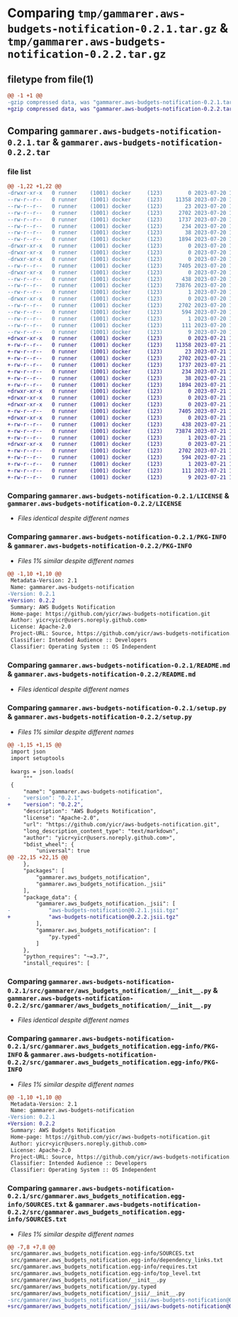# Comparing `tmp/gammarer.aws-budgets-notification-0.2.1.tar.gz` & `tmp/gammarer.aws-budgets-notification-0.2.2.tar.gz`

## filetype from file(1)

```diff
@@ -1 +1 @@
-gzip compressed data, was "gammarer.aws-budgets-notification-0.2.1.tar", last modified: Thu Jul 20 19:19:30 2023, max compression
+gzip compressed data, was "gammarer.aws-budgets-notification-0.2.2.tar", last modified: Fri Jul 21 19:20:25 2023, max compression
```

## Comparing `gammarer.aws-budgets-notification-0.2.1.tar` & `gammarer.aws-budgets-notification-0.2.2.tar`

### file list

```diff
@@ -1,22 +1,22 @@
-drwxr-xr-x   0 runner    (1001) docker     (123)        0 2023-07-20 19:19:30.614776 gammarer.aws-budgets-notification-0.2.1/
--rw-r--r--   0 runner    (1001) docker     (123)    11358 2023-07-20 19:19:18.000000 gammarer.aws-budgets-notification-0.2.1/LICENSE
--rw-r--r--   0 runner    (1001) docker     (123)       23 2023-07-20 19:19:18.000000 gammarer.aws-budgets-notification-0.2.1/MANIFEST.in
--rw-r--r--   0 runner    (1001) docker     (123)     2702 2023-07-20 19:19:30.614776 gammarer.aws-budgets-notification-0.2.1/PKG-INFO
--rw-r--r--   0 runner    (1001) docker     (123)     1737 2023-07-20 19:19:18.000000 gammarer.aws-budgets-notification-0.2.1/README.md
--rw-r--r--   0 runner    (1001) docker     (123)      234 2023-07-20 19:19:18.000000 gammarer.aws-budgets-notification-0.2.1/pyproject.toml
--rw-r--r--   0 runner    (1001) docker     (123)       38 2023-07-20 19:19:30.614776 gammarer.aws-budgets-notification-0.2.1/setup.cfg
--rw-r--r--   0 runner    (1001) docker     (123)     1894 2023-07-20 19:19:18.000000 gammarer.aws-budgets-notification-0.2.1/setup.py
-drwxr-xr-x   0 runner    (1001) docker     (123)        0 2023-07-20 19:19:30.614776 gammarer.aws-budgets-notification-0.2.1/src/
-drwxr-xr-x   0 runner    (1001) docker     (123)        0 2023-07-20 19:19:30.614776 gammarer.aws-budgets-notification-0.2.1/src/gammarer/
-drwxr-xr-x   0 runner    (1001) docker     (123)        0 2023-07-20 19:19:30.614776 gammarer.aws-budgets-notification-0.2.1/src/gammarer/aws_budgets_notification/
--rw-r--r--   0 runner    (1001) docker     (123)     7405 2023-07-20 19:19:18.000000 gammarer.aws-budgets-notification-0.2.1/src/gammarer/aws_budgets_notification/__init__.py
-drwxr-xr-x   0 runner    (1001) docker     (123)        0 2023-07-20 19:19:30.614776 gammarer.aws-budgets-notification-0.2.1/src/gammarer/aws_budgets_notification/_jsii/
--rw-r--r--   0 runner    (1001) docker     (123)      438 2023-07-20 19:19:18.000000 gammarer.aws-budgets-notification-0.2.1/src/gammarer/aws_budgets_notification/_jsii/__init__.py
--rw-r--r--   0 runner    (1001) docker     (123)    73876 2023-07-20 19:19:18.000000 gammarer.aws-budgets-notification-0.2.1/src/gammarer/aws_budgets_notification/_jsii/aws-budgets-notification@0.2.1.jsii.tgz
--rw-r--r--   0 runner    (1001) docker     (123)        1 2023-07-20 19:19:18.000000 gammarer.aws-budgets-notification-0.2.1/src/gammarer/aws_budgets_notification/py.typed
-drwxr-xr-x   0 runner    (1001) docker     (123)        0 2023-07-20 19:19:30.614776 gammarer.aws-budgets-notification-0.2.1/src/gammarer.aws_budgets_notification.egg-info/
--rw-r--r--   0 runner    (1001) docker     (123)     2702 2023-07-20 19:19:30.000000 gammarer.aws-budgets-notification-0.2.1/src/gammarer.aws_budgets_notification.egg-info/PKG-INFO
--rw-r--r--   0 runner    (1001) docker     (123)      594 2023-07-20 19:19:30.000000 gammarer.aws-budgets-notification-0.2.1/src/gammarer.aws_budgets_notification.egg-info/SOURCES.txt
--rw-r--r--   0 runner    (1001) docker     (123)        1 2023-07-20 19:19:30.000000 gammarer.aws-budgets-notification-0.2.1/src/gammarer.aws_budgets_notification.egg-info/dependency_links.txt
--rw-r--r--   0 runner    (1001) docker     (123)      111 2023-07-20 19:19:30.000000 gammarer.aws-budgets-notification-0.2.1/src/gammarer.aws_budgets_notification.egg-info/requires.txt
--rw-r--r--   0 runner    (1001) docker     (123)        9 2023-07-20 19:19:30.000000 gammarer.aws-budgets-notification-0.2.1/src/gammarer.aws_budgets_notification.egg-info/top_level.txt
+drwxr-xr-x   0 runner    (1001) docker     (123)        0 2023-07-21 19:20:25.543465 gammarer.aws-budgets-notification-0.2.2/
+-rw-r--r--   0 runner    (1001) docker     (123)    11358 2023-07-21 19:20:10.000000 gammarer.aws-budgets-notification-0.2.2/LICENSE
+-rw-r--r--   0 runner    (1001) docker     (123)       23 2023-07-21 19:20:10.000000 gammarer.aws-budgets-notification-0.2.2/MANIFEST.in
+-rw-r--r--   0 runner    (1001) docker     (123)     2702 2023-07-21 19:20:25.543465 gammarer.aws-budgets-notification-0.2.2/PKG-INFO
+-rw-r--r--   0 runner    (1001) docker     (123)     1737 2023-07-21 19:20:10.000000 gammarer.aws-budgets-notification-0.2.2/README.md
+-rw-r--r--   0 runner    (1001) docker     (123)      234 2023-07-21 19:20:10.000000 gammarer.aws-budgets-notification-0.2.2/pyproject.toml
+-rw-r--r--   0 runner    (1001) docker     (123)       38 2023-07-21 19:20:25.543465 gammarer.aws-budgets-notification-0.2.2/setup.cfg
+-rw-r--r--   0 runner    (1001) docker     (123)     1894 2023-07-21 19:20:10.000000 gammarer.aws-budgets-notification-0.2.2/setup.py
+drwxr-xr-x   0 runner    (1001) docker     (123)        0 2023-07-21 19:20:25.543465 gammarer.aws-budgets-notification-0.2.2/src/
+drwxr-xr-x   0 runner    (1001) docker     (123)        0 2023-07-21 19:20:25.543465 gammarer.aws-budgets-notification-0.2.2/src/gammarer/
+drwxr-xr-x   0 runner    (1001) docker     (123)        0 2023-07-21 19:20:25.543465 gammarer.aws-budgets-notification-0.2.2/src/gammarer/aws_budgets_notification/
+-rw-r--r--   0 runner    (1001) docker     (123)     7405 2023-07-21 19:20:10.000000 gammarer.aws-budgets-notification-0.2.2/src/gammarer/aws_budgets_notification/__init__.py
+drwxr-xr-x   0 runner    (1001) docker     (123)        0 2023-07-21 19:20:25.543465 gammarer.aws-budgets-notification-0.2.2/src/gammarer/aws_budgets_notification/_jsii/
+-rw-r--r--   0 runner    (1001) docker     (123)      438 2023-07-21 19:20:10.000000 gammarer.aws-budgets-notification-0.2.2/src/gammarer/aws_budgets_notification/_jsii/__init__.py
+-rw-r--r--   0 runner    (1001) docker     (123)    73874 2023-07-21 19:20:10.000000 gammarer.aws-budgets-notification-0.2.2/src/gammarer/aws_budgets_notification/_jsii/aws-budgets-notification@0.2.2.jsii.tgz
+-rw-r--r--   0 runner    (1001) docker     (123)        1 2023-07-21 19:20:10.000000 gammarer.aws-budgets-notification-0.2.2/src/gammarer/aws_budgets_notification/py.typed
+drwxr-xr-x   0 runner    (1001) docker     (123)        0 2023-07-21 19:20:25.543465 gammarer.aws-budgets-notification-0.2.2/src/gammarer.aws_budgets_notification.egg-info/
+-rw-r--r--   0 runner    (1001) docker     (123)     2702 2023-07-21 19:20:25.000000 gammarer.aws-budgets-notification-0.2.2/src/gammarer.aws_budgets_notification.egg-info/PKG-INFO
+-rw-r--r--   0 runner    (1001) docker     (123)      594 2023-07-21 19:20:25.000000 gammarer.aws-budgets-notification-0.2.2/src/gammarer.aws_budgets_notification.egg-info/SOURCES.txt
+-rw-r--r--   0 runner    (1001) docker     (123)        1 2023-07-21 19:20:25.000000 gammarer.aws-budgets-notification-0.2.2/src/gammarer.aws_budgets_notification.egg-info/dependency_links.txt
+-rw-r--r--   0 runner    (1001) docker     (123)      111 2023-07-21 19:20:25.000000 gammarer.aws-budgets-notification-0.2.2/src/gammarer.aws_budgets_notification.egg-info/requires.txt
+-rw-r--r--   0 runner    (1001) docker     (123)        9 2023-07-21 19:20:25.000000 gammarer.aws-budgets-notification-0.2.2/src/gammarer.aws_budgets_notification.egg-info/top_level.txt
```

### Comparing `gammarer.aws-budgets-notification-0.2.1/LICENSE` & `gammarer.aws-budgets-notification-0.2.2/LICENSE`

 * *Files identical despite different names*

### Comparing `gammarer.aws-budgets-notification-0.2.1/PKG-INFO` & `gammarer.aws-budgets-notification-0.2.2/PKG-INFO`

 * *Files 1% similar despite different names*

```diff
@@ -1,10 +1,10 @@
 Metadata-Version: 2.1
 Name: gammarer.aws-budgets-notification
-Version: 0.2.1
+Version: 0.2.2
 Summary: AWS Budgets Notification
 Home-page: https://github.com/yicr/aws-budgets-notification.git
 Author: yicr<yicr@users.noreply.github.com>
 License: Apache-2.0
 Project-URL: Source, https://github.com/yicr/aws-budgets-notification.git
 Classifier: Intended Audience :: Developers
 Classifier: Operating System :: OS Independent
```

### Comparing `gammarer.aws-budgets-notification-0.2.1/README.md` & `gammarer.aws-budgets-notification-0.2.2/README.md`

 * *Files identical despite different names*

### Comparing `gammarer.aws-budgets-notification-0.2.1/setup.py` & `gammarer.aws-budgets-notification-0.2.2/setup.py`

 * *Files 1% similar despite different names*

```diff
@@ -1,15 +1,15 @@
 import json
 import setuptools
 
 kwargs = json.loads(
     """
 {
     "name": "gammarer.aws-budgets-notification",
-    "version": "0.2.1",
+    "version": "0.2.2",
     "description": "AWS Budgets Notification",
     "license": "Apache-2.0",
     "url": "https://github.com/yicr/aws-budgets-notification.git",
     "long_description_content_type": "text/markdown",
     "author": "yicr<yicr@users.noreply.github.com>",
     "bdist_wheel": {
         "universal": true
@@ -22,15 +22,15 @@
     },
     "packages": [
         "gammarer.aws_budgets_notification",
         "gammarer.aws_budgets_notification._jsii"
     ],
     "package_data": {
         "gammarer.aws_budgets_notification._jsii": [
-            "aws-budgets-notification@0.2.1.jsii.tgz"
+            "aws-budgets-notification@0.2.2.jsii.tgz"
         ],
         "gammarer.aws_budgets_notification": [
             "py.typed"
         ]
     },
     "python_requires": "~=3.7",
     "install_requires": [
```

### Comparing `gammarer.aws-budgets-notification-0.2.1/src/gammarer/aws_budgets_notification/__init__.py` & `gammarer.aws-budgets-notification-0.2.2/src/gammarer/aws_budgets_notification/__init__.py`

 * *Files identical despite different names*

### Comparing `gammarer.aws-budgets-notification-0.2.1/src/gammarer.aws_budgets_notification.egg-info/PKG-INFO` & `gammarer.aws-budgets-notification-0.2.2/src/gammarer.aws_budgets_notification.egg-info/PKG-INFO`

 * *Files 1% similar despite different names*

```diff
@@ -1,10 +1,10 @@
 Metadata-Version: 2.1
 Name: gammarer.aws-budgets-notification
-Version: 0.2.1
+Version: 0.2.2
 Summary: AWS Budgets Notification
 Home-page: https://github.com/yicr/aws-budgets-notification.git
 Author: yicr<yicr@users.noreply.github.com>
 License: Apache-2.0
 Project-URL: Source, https://github.com/yicr/aws-budgets-notification.git
 Classifier: Intended Audience :: Developers
 Classifier: Operating System :: OS Independent
```

### Comparing `gammarer.aws-budgets-notification-0.2.1/src/gammarer.aws_budgets_notification.egg-info/SOURCES.txt` & `gammarer.aws-budgets-notification-0.2.2/src/gammarer.aws_budgets_notification.egg-info/SOURCES.txt`

 * *Files 1% similar despite different names*

```diff
@@ -7,8 +7,8 @@
 src/gammarer.aws_budgets_notification.egg-info/SOURCES.txt
 src/gammarer.aws_budgets_notification.egg-info/dependency_links.txt
 src/gammarer.aws_budgets_notification.egg-info/requires.txt
 src/gammarer.aws_budgets_notification.egg-info/top_level.txt
 src/gammarer/aws_budgets_notification/__init__.py
 src/gammarer/aws_budgets_notification/py.typed
 src/gammarer/aws_budgets_notification/_jsii/__init__.py
-src/gammarer/aws_budgets_notification/_jsii/aws-budgets-notification@0.2.1.jsii.tgz
+src/gammarer/aws_budgets_notification/_jsii/aws-budgets-notification@0.2.2.jsii.tgz
```

